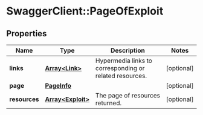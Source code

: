 # SwaggerClient::PageOfExploit

## Properties
Name | Type | Description | Notes
------------ | ------------- | ------------- | -------------
**links** | [**Array&lt;Link&gt;**](Link.md) | Hypermedia links to corresponding or related resources. | [optional] 
**page** | [**PageInfo**](PageInfo.md) |  | [optional] 
**resources** | [**Array&lt;Exploit&gt;**](Exploit.md) | The page of resources returned. | [optional] 


